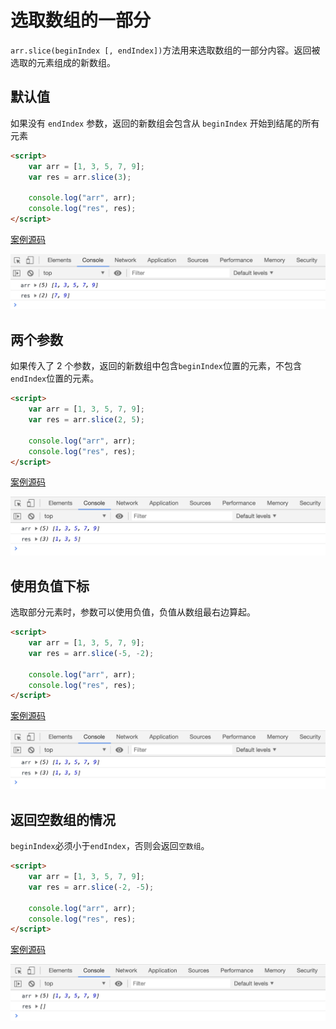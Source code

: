 # 选取数组的一部分

`arr.slice(beginIndex [, endIndex])`方法用来选取数组的一部分内容。返回被选取的元素组成的新数组。

## 默认值

如果没有 `endIndex` 参数，返回的新数组会包含从 `beginIndex` 开始到结尾的所有元素

```html
<script>
    var arr = [1, 3, 5, 7, 9];
    var res = arr.slice(3);

    console.log("arr", arr);
    console.log("res", res);
</script>
```

[案例源码](./demo/demo02.html)

![](./images/02.png)

## 两个参数

如果传入了 2 个参数，返回的新数组中包含`beginIndex`位置的元素，不包含`endIndex`位置的元素。

```html
<script>
    var arr = [1, 3, 5, 7, 9];
    var res = arr.slice(2, 5);

    console.log("arr", arr);
    console.log("res", res);
</script>
```

[案例源码](./demo/demo03.html)

![](./images/03.png)

## 使用负值下标

选取部分元素时，参数可以使用负值，负值从数组最右边算起。

```html
<script>
    var arr = [1, 3, 5, 7, 9];
    var res = arr.slice(-5, -2);

    console.log("arr", arr);
    console.log("res", res);
</script>
```

[案例源码](./demo/demo04.html)

![](./images/04.png)

## 返回空数组的情况

`beginIndex`必须小于`endIndex`，否则会返回`空数组`。

```html
<script>
    var arr = [1, 3, 5, 7, 9];
    var res = arr.slice(-2, -5);

    console.log("arr", arr);
    console.log("res", res);
</script>
```

[案例源码](./demo/demo05.html)

![](./images/05.png)
